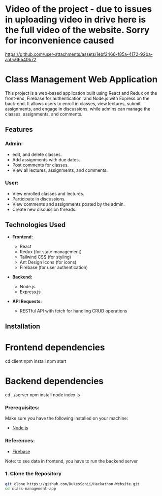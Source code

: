 # Video of the project - due to issues in uploading video in drive here is the full video of the website. Sorry for inconvenience caused

https://github.com/user-attachments/assets/1ebf2466-f85a-4172-92ba-aa0c66540b72



# Class Management Web Application

This project is a web-based application built using React and Redux on the front-end, Firebase for authentication, and Node.js with Express on the back-end. It allows users to enroll in classes, view lectures, submit assignments, and engage in discussions, while admins can manage the classes, assignments, and comments.

## Features

### Admin:
- edit, and delete classes.
- Add assignments with due dates.
- Post comments for classes.
- View all lectures, assignments, and comments.

### User:
- View enrolled classes and lectures.
- Participate in discussions.
- View comments and assignments posted by the admin.
- Create new discussion threads.

## Technologies Used
- **Frontend:**
  - React
  - Redux (for state management)
  - Tailwind CSS (for styling)
  - Ant Design Icons (for icons)
  - Firebase (for user authentication)
  
- **Backend:**
  - Node.js
  - Express.js
  
- **API Requests:**
  - RESTful API with fetch for handling CRUD operations

## Installation
# Frontend dependencies
cd client
npm install
npm start

# Backend dependencies
cd ../server
npm install
node index.js

### Prerequisites:
Make sure you have the following installed on your machine:
- [Node.js](https://nodejs.org/) 

### References:
- [Firebase](https://firebase.google.com/docs/reference/js/auth)

Note: to see data in frontend, you have to run the backend server

### 1. Clone the Repository
```bash
git clone https://github.com/DukesSonii/Hackathon-Website.git
cd class-management-app



